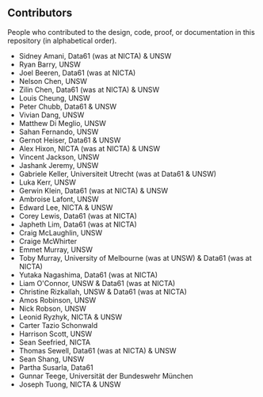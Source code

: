 Contributors
------------

People who contributed to the design, code, proof, or documentation in this
repository (in alphabetical order).

* Sidney Amani, Data61 (was at NICTA) & UNSW
* Ryan Barry, UNSW
* Joel Beeren, Data61 (was at NICTA)
* Nelson Chen, UNSW
* Zilin Chen, Data61 (was at NICTA) & UNSW
* Louis Cheung, UNSW
* Peter Chubb, Data61 & UNSW
* Vivian Dang, UNSW
* Matthew Di Meglio, UNSW
* Sahan Fernando, UNSW
* Gernot Heiser, Data61 & UNSW
* Alex Hixon, NICTA (was at NICTA) & UNSW
* Vincent Jackson, UNSW
* Jashank Jeremy, UNSW
* Gabriele Keller, Universiteit Utrecht (was at Data61 & UNSW)
* Luka Kerr, UNSW
* Gerwin Klein, Data61 (was at NICTA) & UNSW
* Ambroise Lafont, UNSW
* Edward Lee, NICTA & UNSW
* Corey Lewis, Data61 (was at NICTA)
* Japheth Lim, Data61 (was at NICTA)
* Craig McLaughlin, UNSW
* Craige McWhirter
* Emmet Murray, UNSW
* Toby Murray, University of Melbourne (was at UNSW) & Data61 (was at NICTA)
* Yutaka Nagashima, Data61 (was at NICTA)
* Liam O'Connor, UNSW & Data61 (was at NICTA)
* Christine Rizkallah, UNSW & Data61 (was at NICTA)
* Amos Robinson, UNSW
* Nick Robson, UNSW
* Leonid Ryzhyk, NICTA & UNSW
* Carter Tazio Schonwald
* Harrison Scott, UNSW
* Sean Seefried, NICTA
* Thomas Sewell, Data61 (was at NICTA) & UNSW
* Sean Shang, UNSW
* Partha Susarla, Data61
* Gunnar Teege, Universität der Bundeswehr München
* Joseph Tuong, NICTA & UNSW
